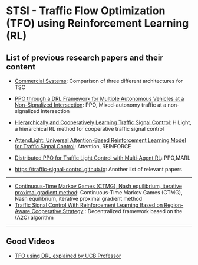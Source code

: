 # STSI - Traffic Flow Optimization (TFO) using Reinforcement Learning (RL)

## List of previous research papers and their content 
- [Commercial Systems](https://arxiv.org/pdf/2104.10455.pdf): Comparison of three different architectures for TSC
    
- [PPO through a DRL Framework for Multiple Autonomous Vehicles at a Non-Signalized Intersection](https://www.mdpi.com/2076-3417/10/16/5722/pdf): PPO, Mixed-autonomy traffic at a non-signalized intersection
    
- [Hierarchically and Cooperatively Learning Traffic Signal Control](https://z0ngqing.github.io/paper/aaai-bingyu21.pdf): HiLight, a hierarchical RL method for cooperative traffic signal control

- [AttendLight: Universal Attention-Based
Reinforcement Learning Model for Traffic Signal
Control](https://proceedings.neurips.cc/paper/2020/file/29e48b79ae6fc68e9b6480b677453586-Paper.pdf): Attention, REINFORCE


- [Distributed PPO for Traffic Light Control with Multi-Agent RL](https://github.com/maxbren/Multi-Agent-Distributed-PPO-Traffc-light-control): PPO,MARL
- https://traffic-signal-control.github.io: Another list of relevant papers
    
---

- [Continuous-Time Markov Games (CTMG), Nash equilibrium, iterative proximal gradient method](https://www.sciencedirect.com/science/article/abs/pii/S0952197619303239?via%3Dihub): Continuous-Time Markov Games (CTMG), Nash equilibrium, iterative proximal gradient method
- [Traffic Signal Control With Reinforcement Learning Based on Region-Aware Cooperative Strategy](https://ieeexplore.ieee.org/document/9374829) : Decentralized framework based on the (A2C) algorithm

---

## Good Videos
- [TFO using DRL explained by UCB Professor](https://www.youtube.com/watch?v=Rj8pHMtvhVk)
